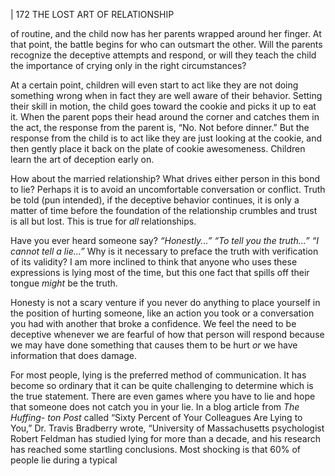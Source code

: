 | 172 THE LOST ART OF RELATIONSHIP

of routine, and the child now has her parents wrapped around her finger. At
that point, the battle begins for who can outsmart the other. Will the parents
recognize the deceptive attempts and respond, or will they teach the child the
importance of crying only in the right circumstances?

At a certain point, children will even start to act like they are not doing
something wrong when in fact they are well aware of their behavior. Setting
their skill in motion, the child goes toward the cookie and picks it up to eat it.
When the parent pops their head around the corner and catches them in the act,
the response from the parent is, “No. Not before dinner.” But the response from
the child is to act like they are just looking at the cookie, and then gently place
it back on the plate of cookie awesomeness. Children learn the art of deception
early on.

How about the married relationship? What drives either person in this
bond to lie? Perhaps it is to avoid an uncomfortable conversation or conflict.
Truth be told (pun intended), if the deceptive behavior continues, it is only a
matter of time before the foundation of the relationship crumbles and trust is all
but lost. This is true for _all_ relationships.

Have you ever heard someone say?
_“Honestly...”
“To tell you the truth...”
“I cannot tell a lie...”_
Why is it necessary to preface the truth with verification of its validity? I am
more inclined to think that anyone who uses these expressions is lying most of
the time, but this one fact that spills off their tongue _might_ be the truth.

Honesty is not a scary venture if you never do anything to place yourself
in the position of hurting someone, like an action you took or a conversation
you had with another that broke a confidence. We feel the need to be deceptive
whenever we are fearful of how that person will respond because we may have
done something that causes them to be hurt _or_ we have information that does
damage.

For most people, lying is the preferred method of communication. It has
become so ordinary that it can be quite challenging to determine which is the
true statement. There are even games where you have to lie and hope that
someone does not catch you in your lie. In a blog article from _The Huffing-
ton Post_ called “Sixty Percent of Your Colleagues Are Lying to You,” Dr. Travis
Bradberry wrote, “University of Massachusetts psychologist Robert Feldman
has studied lying for more than a decade, and his research has reached some
startling conclusions. Most shocking is that 60% of people lie during a typical


